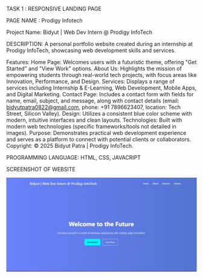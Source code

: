 TASK 1 : RESPONSIVE LANDING PAGE 

PAGE NAME : Prodigy Infotech

Project Name: Bidyut | Web Dev Intern @ Prodigy InfoTech

DESCRIPTION: A personal portfolio website created during an internship at Prodigy InfoTech, showcasing web development skills and services.

Features:
    Home Page: Welcomes users with a futuristic theme, offering "Get Started" and "View Work" options.
    About Us: Highlights the mission of empowering students through real-world tech projects, with focus areas like Innovation, Performance, and Design.
    Services: Displays a range of services including Internship & E-Learning, Web Development, Mobile Apps, and Digital Marketing.
   Contact Page: Includes a contact form with fields for name, email, subject, and message, along with contact details (email: bidyutpatra0822@gmail.com, phone: +91 7896623407, location: Tech Street, Silicon Valley).
  Design: Utilizes a consistent blue color scheme with modern, intuitive interfaces and clean layouts.
  Technologies: Built with modern web technologies (specific frameworks/tools not detailed in images).
  Purpose: Demonstrates practical web development experience and serves as a platform to connect with potential clients or collaborators.
 Copyright: © 2025 Bidyut Patra | Prodigy InfoTech.

PROGRAMMING LANGUAGE: HTML, CSS, JAVACRIPT

SCREENSHOT OF WEBSITE

![image alt](https://github.com/Bidyut398/PRODIGY_WD_01/blob/0112c38d1246c002fdd6a449a5c24309fe4d21ea/Screenshot%202025-07-21%20200747.png)
